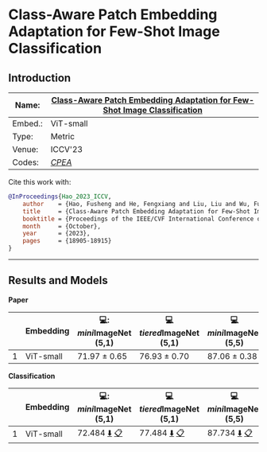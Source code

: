 # Class-Aware Patch Embedding Adaptation for Few-Shot Image Classification
## Introduction
| Name:    | [Class-Aware Patch Embedding Adaptation for Few-Shot Image Classification](https://openaccess.thecvf.com/content/ICCV2023/papers/Hao_Class-Aware_Patch_Embedding_Adaptation_for_Few-Shot_Image_Classification_ICCV_2023_paper.pdf)          |
|----------|-------------------------------|
| Embed.:  | ViT-small |
| Type:    | Metric       |
| Venue:   | ICCV'23                      |
| Codes:   | [*CPEA*](https://github.com/FushengHao/CPEA)                   |

Cite this work with:
```bibtex
@InProceedings{Hao_2023_ICCV,
    author    = {Hao, Fusheng and He, Fengxiang and Liu, Liu and Wu, Fuxiang and Tao, Dacheng and Cheng, Jun},
    title     = {Class-Aware Patch Embedding Adaptation for Few-Shot Image Classification},
    booktitle = {Proceedings of the IEEE/CVF International Conference on Computer Vision (ICCV)},
    month     = {October},
    year      = {2023},
    pages     = {18905-18915}
}
```
---
## Results and Models

**Paper**

|   | Embedding | 💻: *mini*ImageNet (5,1) | :computer: *tiered*ImageNet (5,1) | :computer:*mini*ImageNet (5,5) | :computer: *tiered*ImageNet (5,5) |
|---|-----------|--------------------|--------------------|--------------------|--------------------|
| 1 | ViT-small | 71.97 ± 0.65 | 76.93 ± 0.70 | 87.06 ± 0.38 | 90.12±0.45 |

**Classification**

|   | Embedding | 💻: *mini*ImageNet (5,1) | :computer: *tiered*ImageNet (5,1) | :computer:*mini*ImageNet (5,5) | :computer: *tiered*ImageNet (5,5) |
|---|-----------|--------------------|--------------------|--------------------|--------------------|
| 1 | ViT-small | 72.484 [:arrow_down:](https://drive.google.com/drive/folders/1mAHEnQ9AZbm8ILbU8hQa1V1l_h-i8Bjp?usp=sharing) [:clipboard:](https://github.com/Cbphcr/LibFewShot/blob/add-method-cpea-backbone-VitClassAware/reproduce/CPEA/CPEANet-miniImageNet--ravi-VisionTransformer-5-1.yaml) | 77.484 [:arrow_down:](https://drive.google.com/drive/folders/1d6Rm8-QwcDLIohAjkSx6vdGwNuYovAD2?usp=sharing) [:clipboard:](https://github.com/Cbphcr/LibFewShot/blob/add-method-cpea-backbone-VitClassAware/reproduce/CPEA/CPEANet-tiered_imagenet-VisionTransformer-5-1.yaml) | 87.734 [:arrow_down:](https://drive.google.com/drive/folders/1mAHEnQ9AZbm8ILbU8hQa1V1l_h-i8Bjp?usp=sharing) [:clipboard:](https://github.com/Cbphcr/LibFewShot/blob/add-method-cpea-backbone-VitClassAware/reproduce/CPEA/CPEANet-miniImageNet--ravi-VisionTransformer-5-5.yaml) | 90.139 [:arrow_down:](https://drive.google.com/drive/folders/1v3hfYSO4HjIC1JMLnOj6AjzyYLd2t7yJ?usp=sharing) [:clipboard:](https://github.com/Cbphcr/LibFewShot/blob/add-method-cpea-backbone-VitClassAware/reproduce/CPEA/CPEANet-tiered_imagenet-VisionTransformer-5-5.yaml) |
